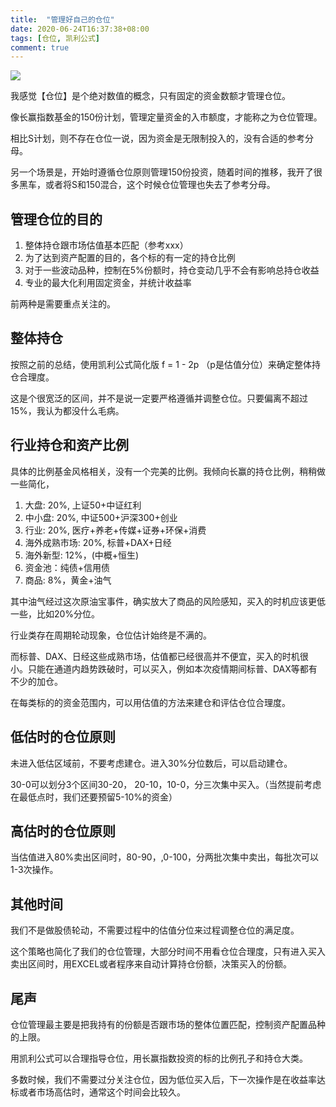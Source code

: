 ```yaml
---
title:  "管理好自己的仓位"
date: 2020-06-24T16:37:38+08:00
tags: [仓位, 凯利公式]
comment: true
---
```


![](https://cdn.jsdelivr.net/gh/leeleilei/leeleilei.github.io/assets/images/20200624164319.png)

我感觉【仓位】是个绝对数值的概念，只有固定的资金数额才管理仓位。

像长赢指数基金的150份计划，管理定量资金的入市额度，才能称之为仓位管理。

相比S计划，则不存在仓位一说，因为资金是无限制投入的，没有合适的参考分母。

另一个场景是，开始时遵循仓位原则管理150份投资，随着时间的推移，我开了很多黑车，或者将S和150混合，这个时候仓位管理也失去了参考分母。

## 管理仓位的目的

1. 整体持仓跟市场估值基本匹配（参考xxx）
2. 为了达到资产配置的目的，各个标的有一定的持仓比例
3. 对于一些波动品种，控制在5%份额时，持仓变动几乎不会有影响总持仓收益
4. 专业的最大化利用固定资金，并统计收益率

前两种是需要重点关注的。

## 整体持仓

按照之前的总结，使用凯利公式简化版 f = 1 - 2p （p是估值分位）来确定整体持仓合理度。

这是个很宽泛的区间，并不是说一定要严格遵循并调整仓位。只要偏离不超过15%，我认为都没什么毛病。

## 行业持仓和资产比例

具体的比例基金风格相关，没有一个完美的比例。我倾向长赢的持仓比例，稍稍做一些简化，

1. 大盘: 20%, 上证50+中证红利
2. 中小盘: 20%, 中证500+沪深300+创业
3. 行业: 20%, 医疗+养老+传媒+证券+环保+消费
4. 海外成熟市场: 20%, 标普+DAX+日经
5. 海外新型: 12%，(中概+恒生)
2. 资金池：纯债+信用债
3. 商品: 8%，黄金+油气

其中油气经过这次原油宝事件，确实放大了商品的风险感知，买入的时机应该更低一些，比如20%分位。

行业类存在周期轮动现象，仓位估计始终是不满的。

而标普、DAX、日经这些成熟市场，估值都已经很高并不便宜，买入的时机很小。只能在通道内趋势跌破时，可以买入，例如本次疫情期间标普、DAX等都有不少的加仓。

在每类标的的资金范围内，可以用估值的方法来建仓和评估仓位合理度。

## 低估时的仓位原则

未进入低估区域前，不要考虑建仓。进入30%分位数后，可以启动建仓。

30-0可以划分3个区间30-20， 20-10，10-0，分三次集中买入。（当然提前考虑在最低点时，我们还要预留5-10%的资金）


## 高估时的仓位原则

当估值进入80%卖出区间时，80-90，,0-100，分两批次集中卖出，每批次可以1-3次操作。


## 其他时间

我们不是做股债轮动，不需要过程中的估值分位来过程调整仓位的满足度。

这个策略也简化了我们的仓位管理，大部分时间不用看仓位合理度，只有进入买入卖出区间时，用EXCEL或者程序来自动计算持仓份额，决策买入的份额。


## 尾声

仓位管理最主要是把我持有的份额是否跟市场的整体位置匹配，控制资产配置品种的上限。

用凯利公式可以合理指导仓位，用长赢指数投资的标的比例孔子和持仓大类。

多数时候，我们不需要过分关注仓位，因为低位买入后，下一次操作是在收益率达标或者市场高估时，通常这个时间会比较久。

